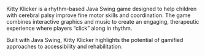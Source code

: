 Kitty Klicker is a rhythm-based Java Swing game designed to help children with cerebral palsy improve fine motor skills and coordination. 
The game combines interactive graphics and music to create an engaging, therapeutic experience where players “click” along in rhythm.

Built with Java Swing, Kitty Klicker highlights the potential of gamified approaches to accessibility and rehabilitation.
